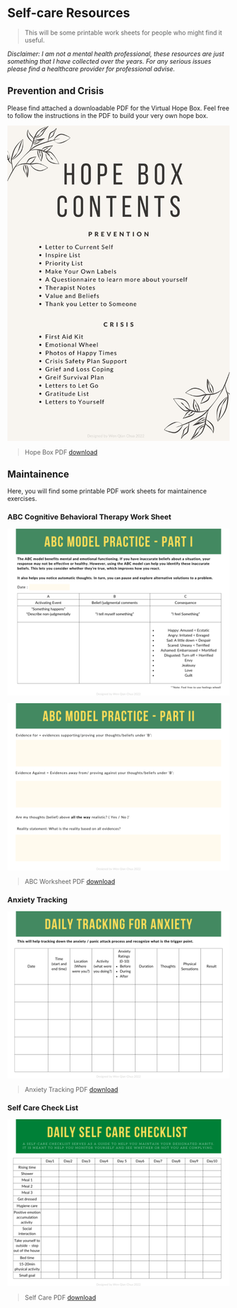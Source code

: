 
# Self-care Resources

>This will be some printable work sheets for people who might find it useful.

*Disclaimer: I am not a mental health professional, these resources are just something that I have collected over the years. For any serious issues please find a healthcare provider for professional advise.*

## Prevention and Crisis

Please find attached a downloadable PDF for the Virtual Hope Box. Feel free to follow the instructions in the PDF to build your very own hope box.

![Content](../images/selfcare/Grief%20and%20Loss%20Coping/1.jpg)

>Hope Box PDF
[download](../files/pdf/Self%20Care/Grief%20and%20Loss%20Coping.pdf)

## Maintainence

Here, you will find some printable PDF work sheets for maintainence exercises.

### ABC Cognitive Behavioral Therapy Work Sheet

![ABC Worksheet](../images/selfcare/Maintainence/2.png)

![ABC Worksheet](../images/selfcare/Maintainence/3.png)

>ABC Worksheet PDF
[download](../files/pdf/Self%20Care/ABC%20Model.pdf)

### Anxiety Tracking

![ABC Worksheet](../images/selfcare/Maintainence/4.png)

>Anxiety Tracking PDF
[download](../files/pdf/Self%20Care/Anxiety.pdf)

### Self Care Check List

![ABC Worksheet](../images/selfcare/Maintainence/1.png)

>Self Care PDF
[download](../files/pdf/Self%20Care/Self%20Care.pdf)


